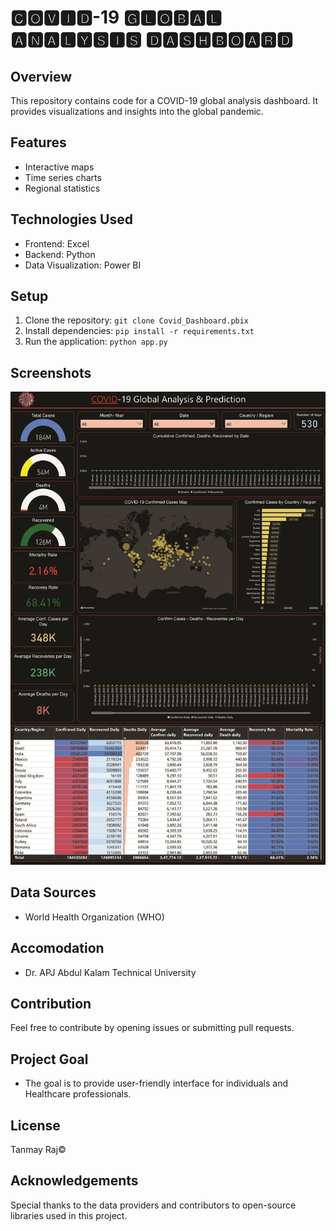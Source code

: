 # 🅲🅾🆅🅸🅳-19 🅶🅻🅾🅱🅰🅻 🅰🅽🅰🅻🆈🆂🅸🆂 🅳🅰🆂🅷🅱🅾🅰🆁🅳

## Overview
This repository contains code for a COVID-19 global analysis dashboard. It provides visualizations and insights into the global pandemic.

## Features
- Interactive maps
- Time series charts
- Regional statistics

## Technologies Used
- Frontend: Excel
- Backend: Python
- Data Visualization: Power BI 

## Setup
1. Clone the repository: `git clone Covid_Dashboard.pbix`
2. Install dependencies: `pip install -r requirements.txt`
3. Run the application: `python app.py`

## Screenshots
![Dashboard Preview](Covid_Dashboard_Project.jpg)

## Data Sources
- World Health Organization (WHO)

## Accomodation
- Dr. APJ Abdul Kalam Technical University

## Contribution
Feel free to contribute by opening issues or submitting pull requests.

## Project Goal
-  The goal is to provide user-friendly interface for individuals and Healthcare professionals.
## License
Tanmay Raj©

## Acknowledgements
Special thanks to the data providers and contributors to open-source libraries used in this project.

